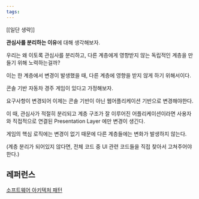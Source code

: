 ```yaml
---
tags:
---
```



[[일단 생략]]

**관심사를 분리하는 이유**에 대해 생각해보자.

우리는 왜 이토록 관심사를 분리하고, 다른 계층에게 영향받지 않는 독립적인 계층을 만들기 위해 노력하는걸까?

이는 한 계층에서 변경이 발생했을 때, 다른 계층에 영향을 받지 않게 하기 위해서이다.

콘솔 기반 자동차 경주 게임이 있다고 가정해보자.

요구사항이 변경되어 이제는 콘솔 기반이 아닌 웹어플리케이션 기반으로 변경해야한다.

이 때, 관심사가 적절히 분리되고 계층 구조가 잘 이루어진 어플리케이션이라면 사용자와 직접적으로 연결된 Presentation Layer 에만 변경이 생긴다.

게임의 핵심 로직에는 변경이 없기 때문에 다른 계층들에는 변화가 발생하지 않는다.

(계층 분리가 되어있지 않다면, 전체 코드 중 UI 관련 코드들을 직접 찾아서 고쳐주어야한다.)


## 레퍼런스
[소프트웨어 아키텍처 패턴](https://xxeol.tistory.com/26)